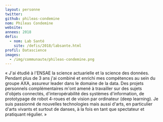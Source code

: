 ```yaml
---
layout: personne
twitter:
github: phileas-condemine
nom: Phileas Condemine
website:
annees: 2018
defis:
  - nom: Lab Santé
    site: /defis/2018/labsante.html
profil: Datascience
images:
  - /img/communaute/phileas-condemine.png
---
```


« J'ai étudié à l'ENSAE la science actuarielle et la science des
données. Pendant plus de 3 ans j'ai combiné et enrichi mes compétences
au sein du groupe AXA, assureur leader dans le domaine de la data. Des
projets personnels complémentaires m'ont amené à travailler sur des
sujets d'objets connectés, d'interopérabilité des systèmes
d'information, de prototypage de robot 4-roues et de vision par
ordinateur (deep learning). Je suis passionné de nouvelles technologies
mais aussi d'arts, en particulier d'arts vivants et surtout de danses,
à la fois en tant que spectateur et pratiquant régulier. »
